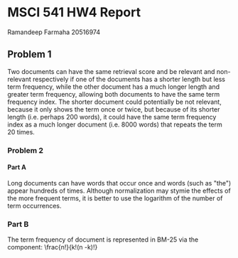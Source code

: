 # MSCI 541 HW4 Report
Ramandeep Farmaha 20516974

## Problem 1

Two documents can have the same retrieval score and be relevant and non-relevant respectively if one of the documents
has a shorter length but less term frequency, while the other document has a much longer length and greater term
frequency, allowing both documents to have the same term frequency index. The shorter document could potentially be not
relevant, because it only shows the term once or twice, but because of its shorter length (i.e. perhaps 200 words), it 
could have the same term frequency index as a much longer document (i.e. 8000 words) that repeats the term 20 times.

### Problem 2

#### Part A

Long documents can have words that occur once and words (such as "the") appear hundreds of times. Although normalization
may stymie the effects of the more frequent terms, it is better to use the logarithm of the number of term occurrences.

### Part B

 The term frequency of document is represented in BM-25 via the component: \frac{n!}{k!(n -k)!}